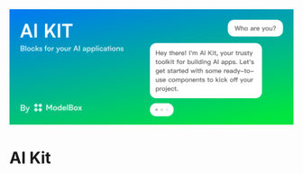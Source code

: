 <a href="https://aikit.model.box">
  <img width="1080" alt="ai-kit" src="./assets/cover-image.svg">
</a>

# AI Kit